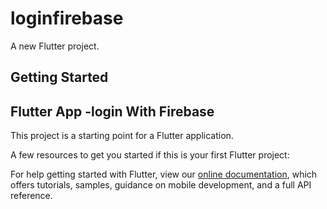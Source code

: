 # loginfirebase

A new Flutter project.

## Getting Started
## Flutter App -login With Firebase

This project is a starting point for a Flutter application.

A few resources to get you started if this is your first Flutter project:


For help getting started with Flutter, view our 
[online documentation](https://flutter.io/docs), which offers tutorials, 
samples, guidance on mobile development, and a full API reference.
